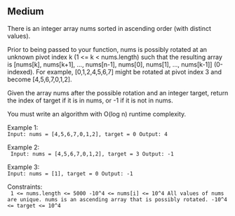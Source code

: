 Medium
---
There is an integer array nums sorted in ascending order (with distinct values).

Prior to being passed to your function, nums is possibly rotated at an unknown pivot index k (1 <= k < nums.length) such that the resulting array is [nums[k], nums[k+1], ..., nums[n-1], nums[0], nums[1], ..., nums[k-1]] (0-indexed). For example, [0,1,2,4,5,6,7] might be rotated at pivot index 3 and become [4,5,6,7,0,1,2].

Given the array nums after the possible rotation and an integer target, return the index of target if it is in nums, or -1 if it is not in nums.

You must write an algorithm with O(log n) runtime complexity.

 

Example 1:<br>
`
Input: nums = [4,5,6,7,0,1,2], target = 0
Output: 4
`

Example 2:<br>
`
Input: nums = [4,5,6,7,0,1,2], target = 3
Output: -1`

Example 3:<br>
`
Input: nums = [1], target = 0
Output: -1
` 

Constraints:<br>
`
1 <= nums.length <= 5000
-10^4 <= nums[i] <= 10^4
All values of nums are unique.
nums is an ascending array that is possibly rotated.
-10^4 <= target <= 10^4`

